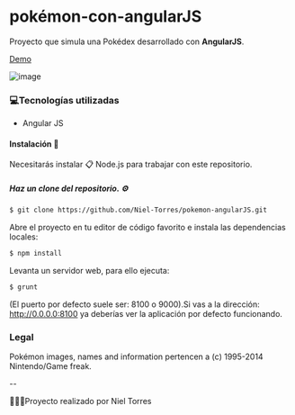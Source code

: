 # pokémon-con-angularJS

Proyecto que simula una Pokédex desarrollado con <strong>AngularJS</strong>.

<a href="https://nieltorres.com/proyectos/angularJS/pokedex/#/">Demo</a>

![image](https://user-images.githubusercontent.com/15156545/111390510-243a4a80-86b3-11eb-9660-10ec0cfdcf24.png)

### 💻Tecnologías utilizadas 
<ul>
  <li>Angular JS</li>
</ul> 

#### Instalación 🔧
Necesitarás instalar 📋 Node.js para trabajar con este repositorio.


##### Haz un clone del repositorio. ⚙️
```bash 
$ git clone https://github.com/Niel-Torres/pokemon-angularJS.git
```
Abre el proyecto en tu editor de código favorito e instala las dependencias locales:
```bash
$ npm install
```
Levanta un servidor web, para ello ejecuta:
```bash
$ grunt
```
(El puerto por defecto suele ser: 8100 o 9000).Si vas a la dirección: http://0.0.0.0:8100 ya deberías ver la aplicación por defecto funcionando.
  

### Legal
Pokémon images, names and information pertencen a (c) 1995-2014 Nintendo/Game freak.

--

👨🏾‍💻<span>Proyecto realizado por Niel Torres<span>
